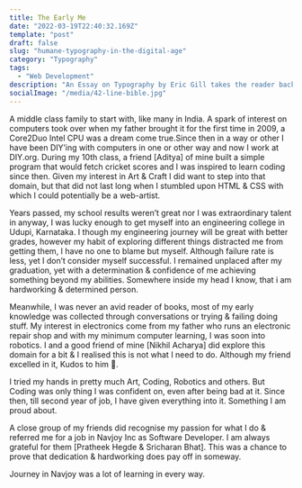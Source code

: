 ```yaml
---
title: The Early Me
date: "2022-03-19T22:40:32.169Z"
template: "post"
draft: false
slug: "humane-typography-in-the-digital-age"
category: "Typography"
tags:
  - "Web Development"
description: "An Essay on Typography by Eric Gill takes the reader back to the year 1930. The year when a conflict between two worlds came to its term. The machines of the industrial world finally took over the handicrafts."
socialImage: "/media/42-line-bible.jpg"
---
```


A middle class family to start with, like many in India. A spark of interest on computers took over when my father brought it for the first time in 2009, a Core2Duo Intel CPU was a dream come true.Since then in a way or other I have been DIY’ing with computers in one or other way and now I work at DIY.org. During my 10th class, a friend [Aditya] of mine built a simple program that would fetch cricket scores and I was inspired to learn coding since then. Given my interest in Art & Craft I did want to step into that domain, but that did not last long when I stumbled upon HTML & CSS with which I could potentially be a web-artist.

Years passed, my school results weren’t great nor I was extraordinary talent in anyway, I was lucky enough to get myself into an engineering college in Udupi, Karnataka. I though my engineering journey will be great with better grades, however my habit of exploring different things distracted me from getting them, I have no one to blame but myself. Although failure rate is less, yet I don’t consider myself successful. I remained unplaced after my graduation, yet with a determination & confidence of me achieving something beyond my abilities. Somewhere inside my head I know, that i am hardworking & determined person.

Meanwhile, I was never an avid reader of books, most of my early knowledge was collected through conversations or trying & failing doing stuff. My interest in electronics come from my father who runs an electronic repair shop and with my minimum computer learning, I was soon into robotics. I and a good friend of mine [Nikhil Acharya] did explore this domain for a bit & I realised this is not what I need to do. Although my friend excelled in it, Kudos to him 🎉.

I tried my hands in pretty much Art, Coding, Robotics and others. But Coding was only thing I was confident on, even after being bad at it. Since then, till second year of job, I have given everything into it. Something I am proud about.

A close group of my friends did recognise my passion for what I do & referred me for a job in Navjoy Inc as Software Developer. I am always grateful for them [Pratheek Hegde & Sricharan Bhat]. This was a chance to prove that dedication & hardworking does pay off in someway.

Journey in Navjoy was a lot of learning in every way.
